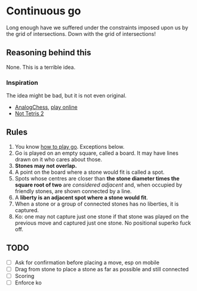 # Continuous go

Long enough have we suffered under the constraints imposed upon us by the grid of intersections. Down with the grid of intersections!

## Reasoning behind this

None. This is a terrible idea.

### Inspiration

The idea might be bad, but it is not even original.

- [AnalogChess](https://github.com/ehulinsky/AnalogChess), [play online](https://replit.com/@EricMiller8/AnalogChess-fixed-icons)
- [Not Tetris 2](https://stabyourself.net/nottetris2/)

## Rules

1. You know [how to play go](https://online-go.com/learn-to-play-go/). Exceptions below.
2. Go is played on an empty square, called a board. It may have lines drawn on it who cares about those.
3. **Stones may not overlap.**
4. A point on the board where a stone would fit is called a spot.
5. Spots whose centres are closer than **the stone diameter times the square root of two** are *considered adjacent* and, when occupied by friendly stones, are shown connected by a line.
6. A **liberty is an adjacent spot where a stone would fit**.
7. When a stone or a group of connected stones has no liberties, it is captured.
7. Ko: one may not capture just one stone if that stone was played on the previous move and captured just one stone. No positional superko fuck off.

## TODO

- [ ] Ask for confirmation before placing a move, esp on mobile
- [ ] Drag from stone to place a stone as far as possible and still connected
- [ ] Scoring
- [ ] Enforce ko
